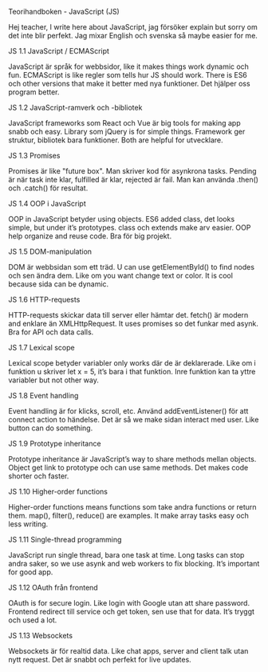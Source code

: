 Teorihandboken - JavaScript (JS)

Hej teacher, I write here about JavaScript, jag försöker explain but sorry om det inte blir perfekt. Jag mixar English och svenska så maybe easier for me.

JS 1.1 JavaScript / ECMAScript

JavaScript är språk for webbsidor, like it makes things work dynamic och fun. ECMAScript is like regler som tells hur JS should work. There is ES6 och other versions that make it better med nya funktioner. Det hjälper oss program better.

JS 1.2 JavaScript-ramverk och -bibliotek

JavaScript frameworks som React och Vue är big tools for making app snabb och easy. Library som jQuery is for simple things. Framework ger struktur, bibliotek bara funktioner. Both are helpful for utvecklare.

JS 1.3 Promises

Promises är like "future box". Man skriver kod för asynkrona tasks. Pending är när task inte klar, fulfilled är klar, rejected är fail. Man kan använda .then() och .catch() för resultat.

JS 1.4 OOP i JavaScript

OOP in JavaScript betyder using objects. ES6 added class, det looks simple, but under it’s prototypes. class och extends make arv easier. OOP help organize and reuse code. Bra för big projekt.

JS 1.5 DOM-manipulation

DOM är webbsidan som ett träd. U can use getElementById() to find nodes och sen ändra dem. Like om you want change text or color. It is cool because sida can be dynamic.

JS 1.6 HTTP-requests

HTTP-requests skickar data till server eller hämtar det. fetch() är modern and enklare än XMLHttpRequest. It uses promises so det funkar med asynk. Bra for API och data calls.

JS 1.7 Lexical scope

Lexical scope betyder variabler only works där de är deklarerade. Like om i funktion u skriver let x = 5, it’s bara i that funktion. Inre funktion kan ta yttre variabler but not other way.

JS 1.8 Event handling

Event handling är for klicks, scroll, etc. Använd addEventListener() för att connect action to händelse. Det är så we make sidan interact med user. Like button can do something.

JS 1.9 Prototype inheritance

Prototype inheritance är JavaScript’s way to share methods mellan objects. Object get link to prototype och can use same methods. Det makes code shorter och faster.

JS 1.10 Higher-order functions

Higher-order functions means functions som take andra functions or return them. map(), filter(), reduce() are examples. It make array tasks easy och less writing.

JS 1.11 Single-thread programming

JavaScript run single thread, bara one task at time. Long tasks can stop andra saker, so we use asynk and web workers to fix blocking. It’s important for good app.

JS 1.12 OAuth från frontend

OAuth is for secure login. Like login with Google utan att share password. Frontend redirect till service och get token, sen use that for data. It’s tryggt och used a lot.

JS 1.13 Websockets

Websockets är för realtid data. Like chat apps, server and client talk utan nytt request. Det är snabbt och perfekt for live updates.
